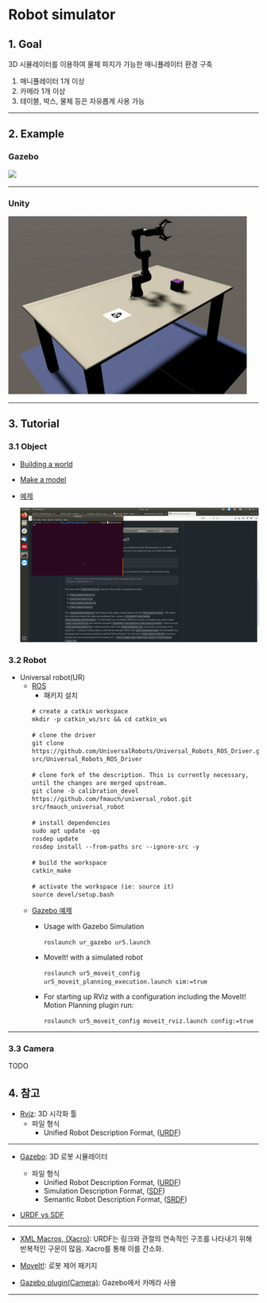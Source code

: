 # Robot simulator

## 1. Goal
3D 시뮬레이터를 이용하여 물체 파지가 가능한 매니퓰레이터 환경 구축

1) 매니퓰레이터 1개 이상
2) 카메라 1개 이상
3) 테이블, 박스, 물체 등은 자유롭게 사용 가능

---
## 2. Example
### Gazebo
![](./figure/gazebo-ur.gif)

---

### Unity
![](./figure/unity_ur.png)

---
## 3. Tutorial

### 3.1 Object
- [Building a world](http://gazebosim.org/tutorials?tut=build_world)

- [Make a model](http://gazebosim.org/tutorials?tut=build_model)

- [예제](https://github.com/srebroa/rrbot_pushing_object)

	![](./figure/example.gif)


### 3.2 Robot

- Universal robot(UR)
	- [ROS](https://github.com/UniversalRobots/Universal_Robots_ROS_Driver)
		- 패키지 설치
		```
		# create a catkin workspace
		mkdir -p catkin_ws/src && cd catkin_ws

		# clone the driver
		git clone https://github.com/UniversalRobots/Universal_Robots_ROS_Driver.git src/Universal_Robots_ROS_Driver

		# clone fork of the description. This is currently necessary, until the changes are merged upstream.
		git clone -b calibration_devel https://github.com/fmauch/universal_robot.git src/fmauch_universal_robot

		# install dependencies
		sudo apt update -qq
		rosdep update
		rosdep install --from-paths src --ignore-src -y

		# build the workspace
		catkin_make

		# activate the workspace (ie: source it)
		source devel/setup.bash
		```
	- [Gazebo 예제](https://github.com/ros-industrial/universal_robot)
		- Usage with Gazebo Simulation

			`roslaunch ur_gazebo ur5.launch`
		- MoveIt! with a simulated robot

			`roslaunch ur5_moveit_config ur5_moveit_planning_execution.launch sim:=true`
		- For starting up RViz with a configuration including the MoveIt! Motion Planning plugin run:

			`roslaunch ur5_moveit_config moveit_rviz.launch config:=true`

---
### 3.3 Camera

TODO



## 4. 참고

- [Rviz](http://wiki.ros.org/rviz/): 3D 시각화 툴
	- 파일 형식
		- Unified Robot Description Format, ([URDF](http://wiki.ros.org/urdf))


----

- [Gazebo](http://gazebosim.org/tutorials): 3D 로봇 시뮬레이터
	- 파일 형식
		- Unified Robot Description Format, ([URDF](http://wiki.ros.org/urdf))
		- Simulation Description Format, ([SDF](http://sdformat.org/))
		- Semantic Robot Description Format, ([SRDF](http://wiki.ros.org/srdf))

- [URDF vs SDF](https://github.com/modulabs/gazebo-tutorial/wiki/URDF-vs.-SDF)

----
- [XML Macros, (Xacro)](http://wiki.ros.org/xacro): URDF는 링크와 관절의 연속적인 구조를 나타내기 위해 반복적인 구문이 많음. Xacro를 통해 이를 간소화.


- [MoveIt!](http://wiki.ros.org/moveit): 로봇 제어 패키지

- [Gazebo plugin(Camera)](http://gazebosim.org/tutorials?tut=ros_gzplugins): Gazebo에서 카메라 사용



----
